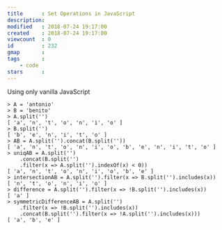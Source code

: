 ```yaml
---
title      : Set Operations in JavaScript
description: 
modified   : 2018-07-24 19:17:00
created    : 2018-07-24 19:17:00
viewcount  : 0
id         : 232
gmap       : 
tags       :
    - code
stars      : 
---
```


Using only vanilla JavaScript

    > A = 'antonio'
    > B = 'benito'
    > A.split('')
    [ 'a', 'n', 't', 'o', 'n', 'i', 'o' ]
    > B.split('')
    [ 'b', 'e', 'n', 'i', 't', 'o' ]
    > AB = A.split('').concat(B.split(''))
    [ 'a', 'n', 't', 'o', 'n', 'i', 'o', 'b', 'e', 'n', 'i', 't', 'o' ]
    > uniqAB = A.split('')
        .concat(B.split('')
        .filter(x => A.split('').indexOf(x) < 0))
    [ 'a', 'n', 't', 'o', 'n', 'i', 'o', 'b', 'e' ]
    > intersectionAB = A.split('').filter(x => B.split('').includes(x))
    [ 'n', 't', 'o', 'n', 'i', 'o' ]
    > difference = A.split('').filter(x => !B.split('').includes(x))
    [ 'a' ]
    > symmetricDifferenceAB = A.split('')
        .filter(x => !B.split('').includes(x))
        .concat(B.split('').filter(x => !A.split('').includes(x)))
    [ 'a', 'b', 'e' ]